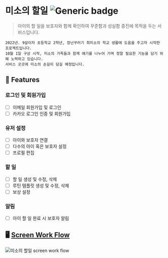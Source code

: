 # 미소의 할일 ![Generic badge](https://img.shields.io/badge/PRs-welcome-orange.svg)
<!-- [![GitHub latest commit](https://img.shields.io/github/last-commit/Miso-Todo)](https://github.com/kolonDT/202206_wecode/commit) -->
> 아이의 할 일을 보호자와 함께 확인하여 꾸준함과 성실함 증진에 목적을 두는 서비스입니다.

```
2022년. 9살이자 초등학교 2학년, 장난꾸러기 최미소의 학교 생활에 도움을 주고자 시작한 프로젝트입니다.
10월 1일 구상 시작, 미소의 가족들과 함께 얘기를 나누어 가며 정말 필요한 기능을 담기 위해 노력하고 있습니다.
서비스 곳곳에 미소의 손길이 담길 예정입니다.
```

<!-- 
<img src='https://user-images.githubusercontent.com/97112697/193451665-ae7a07c7-22f2-4beb-a75d-61928324d55b.png' width=300px>

## 🚙 Service Flow
> Coming soon

> Coming soon -->

## 🔑 Features
### 로그인 및 회원가입
* [ ] 이메일 회원가입 및 로그인
* [ ] 카카오 로그인 인증 및 회원가입

### 유저 설정
* [ ] 아이와 보호자 연결
* [ ] 다수의 아이 혹은 보호자 설정
* [ ] 프로필 편집

### 할 일
* [ ] 할 일 생성 및 수정, 삭제
* [ ] 루틴 템플릿 생성 및 수정, 삭제
* [ ] 보상 설정

### 알림
* [ ] 아이 할 일 완료 시 보호자 알림

## 🖥 [Screen Work Flow](https://drive.google.com/file/d/1rpwzZR3HvRMuT_okXXBnqrBZNhpw0iz2/view)

![미소의 할일 screen work flow](https://user-images.githubusercontent.com/97079695/193455935-7a871282-9724-41f0-b684-077d571ba87f.png)

<!-- ## 🛠 Contribute Setup
**main 브런치를 Fork하고, clone 받으세요. 개발을 시작하기 전에 꼭 error 메세지가 없는지 확인하시길 바랍니다!**
> '미소의할일'은 npm 워크스페이스를 사용하므로 npm7을 기준으로 환경을 설정해야 합니다. <br/>
> 하위 버전을 사용하는 경우 패키지 별로 직접 종속성을 설치해야 하니 주의바랍니다.
```
$ git clone https://github.com/{your-personal-repo}/...
# install dependencies
$ npm install
# serve with hot reload at localhost:3000
$ npm start
```
### Pull Request
PR을 업로드하기 전에 테스트를 실행하여 오류가 없는지 꼭 확인하세요. 오류가 없으면 commit 후 push하면 됩니다 🥳

## 💡 Need to know 
